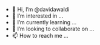 - 👋 Hi, I’m @davidawaldi
- 👀 I’m interested in ...
- 🌱 I’m currently learning ...
- 💞️ I’m looking to collaborate on ...
- 📫 How to reach me ...

<!---
davidawaldi/davidawaldi is a ✨ special ✨ repository because its `README.md` (this file) appears on your GitHub profile.
You can click the Preview link to take a look at your changes.
--->
